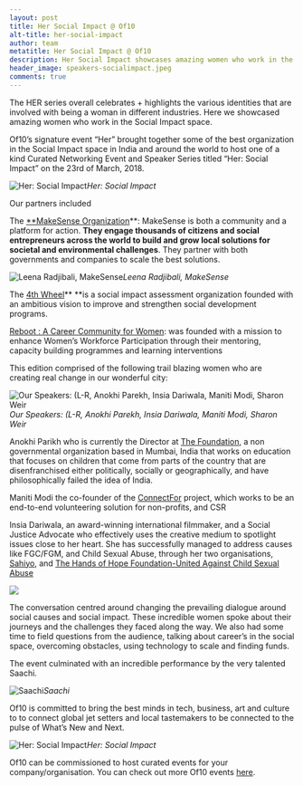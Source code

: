 ```yaml
---
layout: post
title: Her Social Impact @ Of10
alt-title: her-social-impact
author: team
metatitle: Her Social Impact @ Of10
description: Her Social Impact showcases amazing women who work in the Social Impact space
header_image: speakers-socialimpact.jpeg
comments: true
---
```


The HER series overall celebrates + highlights the various identities that are involved with being a woman in different industries. Here we showcased amazing women who work in the Social Impact space.

Of10’s signature event “Her” brought together some of the best organization in the Social Impact space in India and around the world to host one of a kind Curated Networking Event and Speaker Series titled “Her: Social Impact” on the 23rd of March, 2018.

![Her: Social Impact](https://cdn-images-1.medium.com/max/2000/1*1oqBWdQaClAcrmj4rBsO6Q.png)*Her: Social Impact*

Our partners included

The [**MakeSense Organization](http://india.makesense.org)**: MakeSense is both a community and a platform for action. **They engage thousands of citizens and social entrepreneurs across the world to build and grow local solutions for societal and environmental challenges**. They partner with both governments and companies to scale the best solutions.

![Leena Radjibali, MakeSense](https://cdn-images-1.medium.com/max/2000/1*rUVSSLaBwqmB93xh6j8LZg.jpeg)*Leena Radjibali, MakeSense*

The [4th Wheel](http://the4thwheel.com)** **is a social impact assessment organization founded with an ambitious vision to improve and strengthen social development programs.

[Reboot : A Career Community for Women](https://www.facebook.com/TheRebootCommunity/): was founded with a mission to enhance Women’s Workforce Participation through their mentoring, capacity building programmes and learning interventions

This edition comprised of the following trail blazing women who are creating real change in our wonderful city:

![Our Speakers: (L-R, Anokhi Parekh, Insia Dariwala, Maniti Modi, Sharon Weir](https://cdn-images-1.medium.com/max/2160/1*v8Z2ROnXHKyYY47LCaFCpQ.jpeg)*Our Speakers: (L-R, Anokhi Parekh, Insia Dariwala, Maniti Modi, Sharon Weir*

Anokhi Parikh who is currently the Director at [The Foundation](http://thefoundation.in), a non governmental organization based in Mumbai, India that works on education that focuses on children that come from parts of the country that are disenfranchised either politically, socially or geographically, and have philosophically failed the idea of India.

Maniti Modi the co-founder of the [ConnectFor](http://connectfor.org) project, which works to be an end-to-end volunteering solution for non-profits, and CSR

Insia Dariwala, an award-winning international filmmaker, and a Social Justice Advocate who effectively uses the creative medium to spotlight issues close to her heart. She has successfully managed to address causes like FGC/FGM, and Child Sexual Abuse, through her two organisations, [Sahiyo](https://www.facebook.com/SahiyoBohras/), and [The Hands of Hope Foundation-United Against Child Sexual Abuse](https://www.facebook.com/thehandsofhopefoundation/)

![](https://cdn-images-1.medium.com/max/2160/1*FLqlMMtXziqmkcf_bacIQQ.jpeg)

The conversation centred around changing the prevailing dialogue around social causes and social impact. These incredible women spoke about their journeys and the challenges they faced along the way. We also had some time to field questions from the audience, talking about career’s in the social space, overcoming obstacles, using technology to scale and finding funds.

The event culminated with an incredible performance by the very talented Saachi.

![Saachi](https://cdn-images-1.medium.com/max/2000/1*_oDolhuLQGGnnoH9mX06IQ.jpeg)*Saachi*

Of10 is committed to bring the best minds in tech, business, art and culture to to connect global jet setters and local tastemakers to be connected to the pulse of What’s New and Next.



![Her: Social Impact](https://cdn-images-1.medium.com/max/2160/1*kwkfrXzF-6pcHi7FTHtfVA.jpeg)*Her: Social Impact*

Of10 can be commissioned to host curated events for your company/organisation. You can check out more Of10 events [here](http://www.facebook.com/workof10/events).
